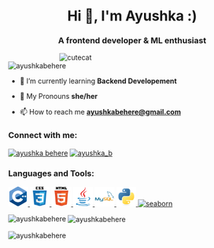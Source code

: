 <h1 align="center">Hi 👋, I'm Ayushka :)</h1>
<h3 align="center">A frontend developer & ML enthusiast </h3>

<img align="right" alt="cutecat" width="400" src="https://media.tenor.com/9gcRZ1firEMAAAAC/cat-cute.gif">

<p align="left"> <img src="https://komarev.com/ghpvc/?username=ayushkabehere&label=Profile%20views&color=0e75b6&style=flat" alt="ayushkabehere" /> </p>

- 🌱 I’m currently learning **Backend Developement**

- 💬 My Pronouns **she/her**

- 📫 How to reach me **ayushkabehere@gmail.com**

<h3 align="left">Connect with me:</h3>
<p align="left">
<a href="https://linkedin.com/in/ayushka behere" target="blank"><img align="center" src="https://raw.githubusercontent.com/rahuldkjain/github-profile-readme-generator/master/src/images/icons/Social/linked-in-alt.svg" alt="ayushka behere" height="30" width="40" /></a>
<a href="https://instagram.com/ayushka_b" target="blank"><img align="center" src="https://raw.githubusercontent.com/rahuldkjain/github-profile-readme-generator/master/src/images/icons/Social/instagram.svg" alt="ayushka_b" height="30" width="40" /></a>
</p>

<h3 align="left">Languages and Tools:</h3>
<p align="left"> <a href="https://www.w3schools.com/cpp/" target="_blank" rel="noreferrer"> <img src="https://raw.githubusercontent.com/devicons/devicon/master/icons/cplusplus/cplusplus-original.svg" alt="cplusplus" width="40" height="40"/> </a> <a href="https://www.w3schools.com/css/" target="_blank" rel="noreferrer"> <img src="https://raw.githubusercontent.com/devicons/devicon/master/icons/css3/css3-original-wordmark.svg" alt="css3" width="40" height="40"/> </a> <a href="https://www.w3.org/html/" target="_blank" rel="noreferrer"> <img src="https://raw.githubusercontent.com/devicons/devicon/master/icons/html5/html5-original-wordmark.svg" alt="html5" width="40" height="40"/> </a> <a href="https://www.java.com" target="_blank" rel="noreferrer"> <img src="https://raw.githubusercontent.com/devicons/devicon/master/icons/java/java-original.svg" alt="java" width="40" height="40"/> </a> <a href="https://www.mysql.com/" target="_blank" rel="noreferrer"> <img src="https://raw.githubusercontent.com/devicons/devicon/master/icons/mysql/mysql-original-wordmark.svg" alt="mysql" width="40" height="40"/> </a> <a href="https://www.python.org" target="_blank" rel="noreferrer"> <img src="https://raw.githubusercontent.com/devicons/devicon/master/icons/python/python-original.svg" alt="python" width="40" height="40"/> </a> <a href="https://seaborn.pydata.org/" target="_blank" rel="noreferrer"> <img src="https://seaborn.pydata.org/_images/logo-mark-lightbg.svg" alt="seaborn" width="40" height="40"/> </a> </p>

<p><img align="left" src="https://github-readme-stats.vercel.app/api/top-langs?username=ayushkabehere&show_icons=true&locale=en&layout=compact" alt="ayushkabehere" /></p>

<p>&nbsp;<img align="center" src="https://github-readme-stats.vercel.app/api?username=ayushkabehere&show_icons=true&locale=en" alt="ayushkabehere" /></p>

<p><img align="center" src="https://github-readme-streak-stats.herokuapp.com/?user=ayushkabehere&" alt="ayushkabehere" /></p>
